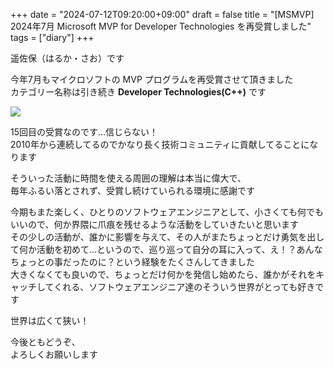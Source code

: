 +++
date = "2024-07-12T09:20:00+09:00"
draft = false
title = "[MSMVP] 2024年7月 Microsoft MVP for Developer Technologies を再受賞しました"
tags = ["diary"]
+++

遥佐保（はるか・さお）です

今年7月もマイクロソフトの MVP プログラムを再受賞させて頂きました  
カテゴリー名称は引き続き **Developer Technologies(C++)** です

![](/pic/MVPLogo.png)

15回目の受賞なのです…信じらない！    
2010年から連続してるのでかなり長く技術コミュニティに貢献してることになります

そういった活動に時間を使える周囲の理解は本当に偉大で、  
毎年ふるい落とされず、受賞し続けていられる環境に感謝です  

今期もまた楽しく、ひとりのソフトウェアエンジニアとして、小さくても何でもいいので、何か界隈に爪痕を残せるような活動をしていきたいと思います  
その少しの活動が、誰かに影響を与えて、その人がまたちょっとだけ勇気を出して何か活動を初めて…というので、巡り巡って自分の耳に入って、え！？あんなちょっとの事だったのに？という経験をたくさんしてきました  
大きくなくても良いので、ちょっとだけ何かを発信し始めたら、誰かがそれをキャッチしてくれる、ソフトウェアエンジニア達のそういう世界がとっても好きです

世界は広くて狭い！

今後ともどうぞ、  
よろしくお願いします
